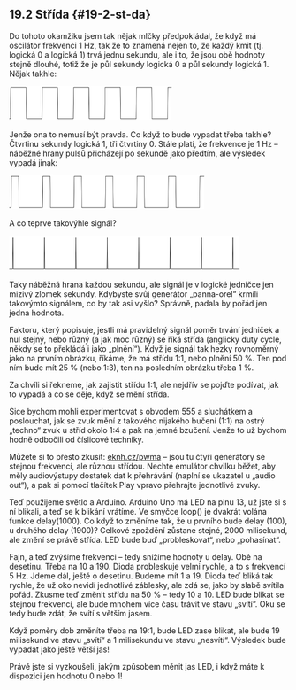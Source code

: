 ## 19.2 Střída {#19-2-st-da}

Do tohoto okamžiku jsem tak nějak mlčky předpokládal, že když má oscilátor frekvenci 1 Hz, tak že to znamená nejen to, že každý kmit (tj. logická 0 a logická 1) trvá jednu sekundu, ale i to, že jsou obě hodnoty stejně dlouhé, totiž že je půl sekundy logická 0 a půl sekundy logická 1\. Nějak takhle:

![234-1.png](../images/000361.png)

Jenže ona to nemusí být pravda. Co když to bude vypadat třeba takhle? Čtvrtinu sekundy logická 1, tři čtvrtiny 0\. Stále platí, že frekvence je 1 Hz – náběžné hrany pulsů přicházejí po sekundě jako předtím, ale výsledek vypadá jinak:

![235-1.png](../images/000054.png)

A co teprve takovýhle signál?

![235-2.png](../images/000382.png)

Taky náběžná hrana každou sekundu, ale signál je v logické jedničce jen mizivý zlomek sekundy. Kdybyste svůj generátor „panna-orel“ krmili takovýmto signálem, co by tak asi vyšlo? Správně, padala by pořád jen jedna hodnota.

Faktoru, který popisuje, jestli má pravidelný signál poměr trvání jedniček a nul stejný, nebo různý (a jak moc různý) se říká střída (anglicky duty cycle, někdy se to překládá i jako „plnění“). Když je signál tak hezky rovnoměrný jako na prvním obrázku, říkáme, že má střídu 1:1, nebo plnění 50 %. Ten pod ním bude mít 25 % (nebo 1:3), ten na posledním obrázku třeba 1 %.

Za chvíli si řekneme, jak zajistit střídu 1:1, ale nejdřív se pojďte podívat, jak to vypadá a co se děje, když se mění střída.

Sice bychom mohli experimentovat s obvodem 555 a sluchátkem a poslouchat, jak se zvuk mění z takového nijakého bučení (1:1) na ostrý „techno“ zvuk u stříd okolo 1:4 a pak na jemné bzučení. Jenže to už bychom hodně odbočili od číslicové techniky.

Můžete si to přesto zkusit: [eknh.cz/pwma](https://eknh.cz/pwma) – jsou tu čtyři generátory se stejnou frekvencí, ale různou střídou. Nechte emulátor chvilku běžet, aby měly audiovýstupy dostatek dat k přehrávání (naplní se ukazatel u „audio out“), a pak si pomocí tlačítek Play vpravo přehrajte jednotlivé zvuky.

Teď použijeme světlo a Arduino. Arduino Uno má LED na pinu 13, už jste si s ní blikali, a teď se k blikání vrátíme. Ve smyčce loop() je dvakrát volána funkce delay(1000). Co když to změníme tak, že u prvního bude delay (100), u druhého delay (1900)? Celkové zpoždění zůstane stejné, 2000 milisekund, ale změní se právě střída. LED bude buď „probleskovat“, nebo „pohasínat“.

Fajn, a teď zvýšíme frekvenci – tedy snížíme hodnoty u delay. Obě na desetinu. Třeba na 10 a 190\. Dioda probleskuje velmi rychle, a to s frekvencí 5 Hz. Jdeme dál, ještě o desetinu. Budeme mít 1 a 19\. Dioda teď bliká tak rychle, že už oko nevidí jednotlivé záblesky, ale zdá se, jako by slabě svítila pořád. Zkusme teď změnit střídu na 50 % – tedy 10 a 10\. LED bude blikat se stejnou frekvencí, ale bude mnohem více času trávit ve stavu „svítí“. Oku se tedy bude zdát, že svítí s větším jasem.

Když poměry dob změníte třeba na 19:1, bude LED zase blikat, ale bude 19 milisekund ve stavu „svítí“ a 1 milisekundu ve stavu „nesvítí“. Výsledek bude vypadat jako ještě větší jas!

Právě jste si vyzkoušeli, jakým způsobem měnit jas LED, i když máte k dispozici jen hodnotu 0 nebo 1!
